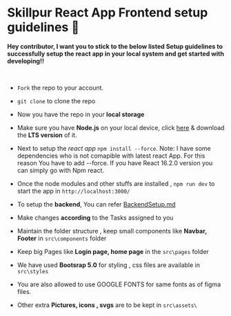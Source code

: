 # Skillpur React App Frontend setup guidelines 🚀

**Hey contributor, I want you to stick to the below listed Setup guidelines to successfully setup the react app in your local system and get started with developing!!**

<br/>

- `Fork` the repo to your account.
- `git clone` to clone the repo

- Now you have the repo in your **local storage**
- Make sure you have **Node.js** on your local device, click [here](https://nodejs.org/en/download/) & download the **LTS version** of it. 
- Next to setup the *react app* `npm install --force`. Note: I have some dependencies who is not comapible with latest react App. For this reason You have to add --force. If you have React 16.2.0 version you can simply go with Npm react. 
- Once the node modules and other stuffs are installed , `npm run dev` to start the app in `http://localhost:3000/`
- To setup the **backend**, You can refer <a href="https://github.com/itanand/Skillpurb/main/rules/BackendSetup.md">BackendSetup.md</a>
- Make changes **according** to the Tasks assigned to you
- Maintain the folder structure , keep small components like **Navbar, Footer** in `src\components` folder
- Keep big Pages like **Login page, home page** in the `src\pages` folder
- We have used **Bootsrap 5.0** for styling , css files are available in `src\styles`
- You are also allowed to use GOOGLE FONTS for same fonts as of figma files.
- Other extra **Pictures, icons , svgs** are to be kept in `src\assets\`

<br/>
